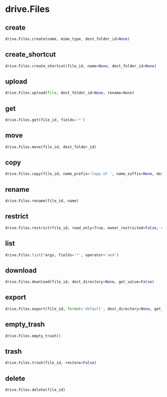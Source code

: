 # drive.Files

## create

```python
drive.Files.create(name, mime_type, dest_folder_id=None)
```

## create_shortcut

```python
drive.Files.create_shortcut(file_id, name=None, dest_folder_id=None)
```

## upload

```python
drive.Files.upload(file, dest_folder_id=None, rename=None)
```

## get
```python
drive.Files.get(file_id, fields='*')
```

## move
```python
drive.Files.move(file_id, dest_folder_id)
```

## copy
```python
drive.Files.copy(file_id, name_prefix='Copy of ', name_suffix=None, dest_folder_id=None)
```

## rename
```python
drive.Files.rename(file_id, name)
```

## restrict
```python
drive.Files.restrict(file_id, read_only=True, owner_restricted=False, reason=None)
```

## list
```python
drive.Files.list(*args, fields='*', operator='and')
```

## download
```python
drive.Files.download(file_id, dest_directory=None, get_value=False)
```

## export
```python
drive.Files.export(file_id, format='default', dest_directory=None, get_value=False)
```

## empty_trash
```python
drive.Files.empty_trash()
```

## trash
```python
drive.Files.trash(file_id, restore=False)
```

## delete
```python
drive.Files.delete(file_id)
```